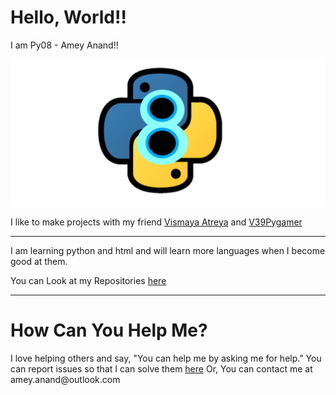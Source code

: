 <h1>Hello, World!!</h1>
<p> I am Py08 - Amey Anand!!</p>

<img src = "https://github.com/Py08/Py08/blob/master/logo.png"
	 alt = "Py08 Logo">

<p> I like to make projects with my friend <a href = "https://github.com/vismodo">Vismaya Atreya</a> and <a href = "https://github.com/V39Pygamer">V39Pygamer</a></p>
<hr>
<p> I am learning python and html and will learn more languages when I become good at them. </p>
<p> You can Look at my Repositories <a href = "https://github.com/Py08?tab=repositories"> here </a> </p>
<hr>
<h1> How Can You Help Me? </h1>
<p> I love helping others and say, "You can help me by asking me for help."
	You can report issues so that I can solve them <a href = "https://github.com/Py08/Py08/issues">here</a>
	Or, You can contact me at amey.anand@outlook.com
</p>
